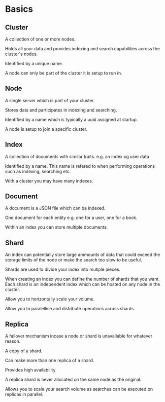 # Basics

## Cluster

A collection of one or more nodes.

Holds all your data and provides indexing and search capabilities across the cluster's nodes.

Identified by a unique name.

A node can only be part of the cluster it is setup to run in.

## Node

A single server which is part of your cluster.

Stores data and participates in indexing and searching.

Identified by a name which is typically a uuid assigned at startup.

A node is setup to join a specific cluster.

## Index

A collection of documents with similar traits. e.g. an index og user data

Identified by a name. This name is refered to when performing operations such as indexing, searching etc.

With a cluster you may have many indexes.

## Document

A document is a JSON file which can be indexed.

One document for each entity e.g. one for a user, one for a book.

Within an index you can store multiple documents.

## Shard

An index can potentially store large ammounts of data that could exceed the storage limits of the node or make the search too slow to be useful.

Shards are used to divide your index into mutiple pieces.

When creating an index you can define the number of shards that you want. Each shard is an independent index which can be hosted on any node in the cluster.

Allow you to horizontally scale your volume.

Allow you to paralellise and distribute operations across shards.

## Replica

A failover mechanism incase a node or shard is unavailable for whatever reason.

A copy of a shard.

Can make more than one replica of a shard.

Provides high availability.

A replica shard is never allocated on the same node as the original.

Allows you to scale your search volume as searches can be executed on replicas in parallel.
